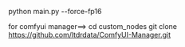 python main.py --force-fp16


for comfyui manager==> 
cd custom_nodes
git clone https://github.com/ltdrdata/ComfyUI-Manager.git
